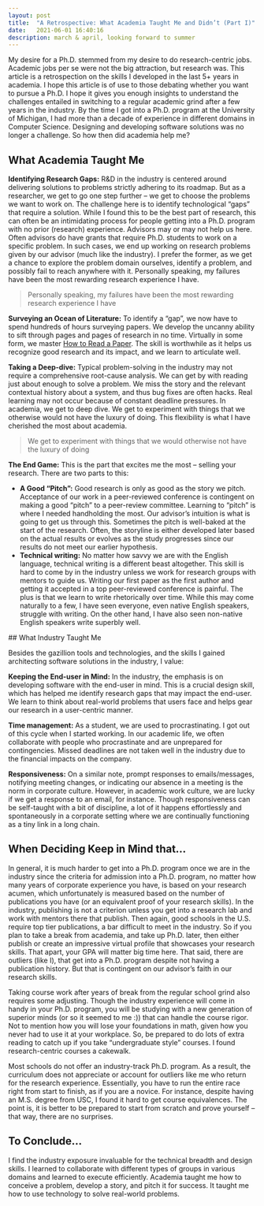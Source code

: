 ```yaml
---
layout: post
title:  "A Retrospective: What Academia Taught Me and Didn’t (Part I)"
date:   2021-06-01 16:40:16
description: march & april, looking forward to summer
---
```

My desire for a Ph.D. stemmed from my desire to do research-centric jobs. Academic jobs per se were not the big attraction, but research was. This article is a retrospection on the skills I developed in the last 5+ years in academia. I hope this article is of use to those debating whether you want to pursue a Ph.D. I hope it gives you enough insights to understand the challenges entailed in switching to a regular academic grind after a few years in the industry. By the time I got into a Ph.D. program at the University of Michigan, I had more than a decade of experience in different domains in Computer Science. Designing and developing software solutions was no longer a challenge. So how then did academia help me?

## What Academia Taught Me

**Identifying Research Gaps:** R&D in the industry is centered around delivering solutions to problems strictly adhering to its roadmap. But as a researcher, we get to go one step further – we get to choose the problems we want to work on. The challenge here is to identify technological “gaps” that require a solution. While I found this to be the best part of research, this can often be an intimidating process for people getting into a Ph.D. program with no prior (research) experience. Advisors may or may not help us here. Often advisors do have grants that require Ph.D. students to work on a specific problem. In such cases, we end up working on research problems given by our advisor (much like the industry). I prefer the former, as we get a chance to explore the problem domain ourselves, identify a problem, and possibly fail to reach anywhere with it. Personally speaking, my failures have been the most rewarding research experience I have.

<blockquote> Personally speaking, my failures have been the most rewarding research experience I have </blockquote>

**Surveying an Ocean of Literature:** To identify a “gap”, we now have to spend hundreds of hours surveying papers. We develop the uncanny ability to sift through pages and pages of research in no time. Virtually in some form, we master <a href="https://web.stanford.edu/class/ee384m/Handouts/HowtoReadPaper.pdf">How to Read a Paper</a>. The skill is worthwhile as it helps us recognize good research and its impact, and we learn to articulate well. 

**Taking a Deep-dive:** Typical problem-solving in the industry may not require a comprehensive root-cause analysis. We can get by with reading just about enough to solve a problem. We miss the story and the relevant contextual history about a system, and thus bug fixes are often hacks. Real learning may not occur because of constant deadline pressures. In academia, we get to deep dive. We get to experiment with things that we otherwise would not have the luxury of doing. This flexibility is what I have cherished the most about academia.

> We get to experiment with things that we would otherwise not have the luxury of doing

**The End Game:** This is the part that excites me the most – selling your research. There are two parts to this:
<ul>
    <li><b>A Good “Pitch”:</b> Good research is only as good as the story we pitch. Acceptance of our work in a peer-reviewed conference is contingent on making a good “pitch” to a peer-review committee. Learning to “pitch” is where I needed handholding the most. Our advisor’s intuition is what is going to get us through this. Sometimes the pitch is well-baked at the start of the research. Often, the storyline is either developed later based on the actual results or evolves as the study progresses since our results do not meet our earlier hypothesis.</li>
    <li><b>Technical writing:</b> No matter how savvy we are with the English language, technical writing is a different beast altogether. This skill is hard to come by in the industry unless we work for research groups with mentors to guide us. Writing our first paper as the first author and getting it accepted in a top peer-reviewed conference is painful. The plus is that we learn to write rhetorically over time. While this may come naturally to a few, I have seen everyone, even native English speakers, struggle with writing. On the other hand, I have also seen non-native English speakers write superbly well. </li>
</ul>
## What Industry Taught Me

Besides the gazillion tools and technologies, and the skills I gained architecting software solutions in the industry, I value:

**Keeping the End-user in Mind:** In the industry, the emphasis is on developing software with the end-user in mind. This is a crucial design skill, which has helped me identify research gaps that may impact the end-user. We learn to think about real-world problems that users face and helps gear our research in a user-centric manner.  

**Time management:** As a student, we are used to procrastinating. I got out of this cycle when I started working. In our academic life, we often collaborate with people who procrastinate and are unprepared for contingencies. Missed deadlines are not taken well in the industry due to the financial impacts on the company. 

**Responsiveness:** On a similar note, prompt responses to emails/messages, notifying meeting changes, or indicating our absence in a meeting is the norm in corporate culture. However, in academic work culture, we are lucky if we get a response to an email, for instance. Though responsiveness can be self-taught with a bit of discipline, a lot of it happens effortlessly and spontaneously in a corporate setting where we are continually functioning as a tiny link in a long chain.  

## When Deciding Keep in Mind that…

In general, it is much harder to get into a Ph.D. program once we are in the industry since the criteria for admission into a Ph.D. program, no matter how many years of corporate experience you have, is based on your research acumen, which unfortunately is measured based on the number of publications you have (or an equivalent proof of your research skills). In the industry, publishing is not a criterion unless you get into a research lab and work with mentors there that publish. Then again, good schools in the U.S. require top tier publications, a bar difficult to meet in the industry. So if you plan to take a break from academia, and take up Ph.D. later, then either publish or create an impressive virtual profile that showcases your research skills. That apart, your GPA will matter big time here. That said, there are outliers (like I), that get into a Ph.D. program despite not having a publication history. But that is contingent on our advisor’s faith in our research skills. 

Taking course work after years of break from the regular school grind also requires some adjusting. Though the industry experience will come in handy in your Ph.D. program, you will be studying with a new generation of superior minds (or so it seemed to me :)) that can handle the course rigor. Not to mention how you will lose your foundations in math, given how you never had to use it at your workplace. So, be prepared to do lots of extra reading to catch up if you take “undergraduate style” courses. I found research-centric courses a cakewalk.

Most schools do not offer an industry-track Ph.D. program. As a result, the curriculum does not appreciate or account for outliers like me who return for the research experience. Essentially, you have to run the entire race right from start to finish, as if you are a novice. For instance, despite having an M.S. degree from USC, I found it hard to get course equivalences. The point is, it is better to be prepared to start from scratch and prove yourself – that way, there are no surprises. 

## To Conclude...

I find the industry exposure invaluable for the technical breadth and design skills. I learned to collaborate with different types of groups in various domains and learned to execute efficiently. Academia taught me how to conceive a problem, develop a story, and pitch it for success. It taught me how to use technology to solve real-world problems.

